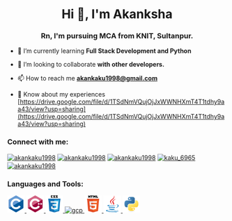 <h1 align="center">Hi 👋, I'm Akanksha</h1>
<h3 align="center">Rn, I'm pursuing MCA from KNIT, Sultanpur.</h3>

- 🌱 I’m currently learning **Full Stack Development and Python**

- 💞️ I’m looking to collaborate **with other developers.**

- 📫 How to reach me **akankaku1998@gmail.com**

- 📄 Know about my experiences [https://drive.google.com/file/d/1TSdNmVQujOjJxWWNHXmT4T1tdhy9aa43/view?usp=sharing](https://drive.google.com/file/d/1TSdNmVQujOjJxWWNHXmT4T1tdhy9aa43/view?usp=sharing)

<h3 align="left">Connect with me:</h3>
<p align="left">
<a href="https://codepen.io/akankaku1998" target="blank"><img align="center" src="https://raw.githubusercontent.com/rahuldkjain/github-profile-readme-generator/master/src/images/icons/Social/codepen.svg" alt="akankaku1998" height="30" width="40" /></a>
<a href="https://twitter.com/akankaku1998" target="blank"><img align="center" src="https://raw.githubusercontent.com/rahuldkjain/github-profile-readme-generator/master/src/images/icons/Social/twitter.svg" alt="akankaku1998" height="30" width="40" /></a>
<a href="https://linkedin.com/in/akankaku1998" target="blank"><img align="center" src="https://raw.githubusercontent.com/rahuldkjain/github-profile-readme-generator/master/src/images/icons/Social/linked-in-alt.svg" alt="akankaku1998" height="30" width="40" /></a>
<a href="https://instagram.com/kaku_6965" target="blank"><img align="center" src="https://raw.githubusercontent.com/rahuldkjain/github-profile-readme-generator/master/src/images/icons/Social/instagram.svg" alt="kaku_6965" height="30" width="40" /></a>
<a href="https://www.hackerrank.com/akankaku1998" target="blank"><img align="center" src="https://raw.githubusercontent.com/rahuldkjain/github-profile-readme-generator/master/src/images/icons/Social/hackerrank.svg" alt="akankaku1998" height="30" width="40" /></a>
</p>

<h3 align="left">Languages and Tools:</h3>
<p align="left"> <a href="https://www.cprogramming.com/" target="_blank"> <img src="https://raw.githubusercontent.com/devicons/devicon/master/icons/c/c-original.svg" alt="c" width="40" height="40"/> </a> <a href="https://www.w3schools.com/cpp/" target="_blank"> <img src="https://raw.githubusercontent.com/devicons/devicon/master/icons/cplusplus/cplusplus-original.svg" alt="cplusplus" width="40" height="40"/> </a> <a href="https://www.w3schools.com/css/" target="_blank"> <img src="https://raw.githubusercontent.com/devicons/devicon/master/icons/css3/css3-original-wordmark.svg" alt="css3" width="40" height="40"/> </a> <a href="https://cloud.google.com" target="_blank"> <img src="https://www.vectorlogo.zone/logos/google_cloud/google_cloud-icon.svg" alt="gcp" width="40" height="40"/> </a> <a href="https://www.w3.org/html/" target="_blank"> <img src="https://raw.githubusercontent.com/devicons/devicon/master/icons/html5/html5-original-wordmark.svg" alt="html5" width="40" height="40"/> </a> <a href="https://www.java.com" target="_blank"> <img src="https://raw.githubusercontent.com/devicons/devicon/master/icons/java/java-original.svg" alt="java" width="40" height="40"/> </a> <a href="https://www.python.org" target="_blank"> <img src="https://raw.githubusercontent.com/devicons/devicon/master/icons/python/python-original.svg" alt="python" width="40" height="40"/> </a> </p>

<!---
akankaku1998/akankaku1998 is a ✨ special ✨ repository because its `README.md` (this file) appears on your GitHub profile.
You can click the Preview link to take a look at your changes.
--->
